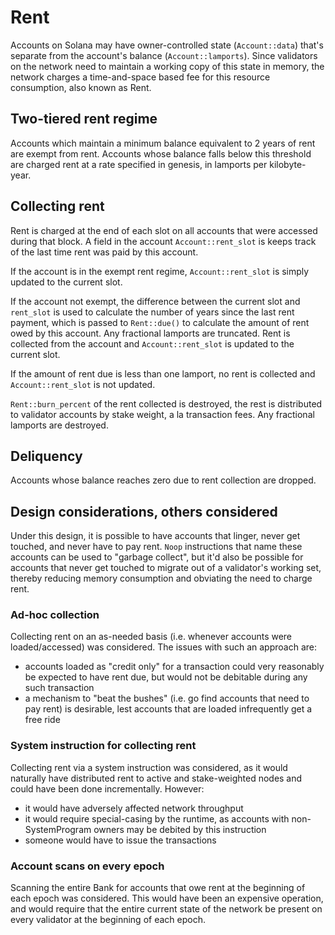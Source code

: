 # Rent

Accounts on Solana may have owner-controlled state (`Account::data`) that's separate 
from the account's balance (`Account::lamports`).  Since validators on the network need 
to maintain a working copy of this state in memory, the network charges a time-and-space 
based fee for this resource consumption, also known as Rent.

## Two-tiered rent regime

Accounts which maintain a minimum balance equivalent to 2 years of rent are exempt from
rent.  Accounts whose balance falls below this threshold are charged rent 
at a rate specified in genesis, in lamports per kilobyte-year.

## Collecting rent

Rent is charged at the end of each slot on all accounts that were accessed during that block.  A field in the account `Account::rent_slot` is keeps track of the last time rent was paid by this account.

If the account is in the exempt rent regime, `Account::rent_slot` is simply updated to the current slot.

If the account not exempt, the difference between the current slot and `rent_slot` is used to calculate the number of years since the last rent payment, which is passed to `Rent::due()` to calculate the amount of rent owed by this account.  Any fractional lamports are truncated.  Rent is collected from the account and `Account::rent_slot` is updated to the current slot.

If the amount of rent due is less than one lamport, no rent is collected and `Account::rent_slot` is not updated.

`Rent::burn_percent` of the rent collected is destroyed, the rest is distributed to validator accounts by stake weight, a la transaction fees.  Any fractional lamports are destroyed.

## Deliquency

Accounts whose balance reaches zero due to rent collection are dropped.

## Design considerations, others considered

Under this design, it is possible to have accounts that linger, never get touched, and never have to pay rent.  `Noop` instructions that name these accounts can be used to "garbage collect", but it'd also be possible for accounts that never get touched to migrate out of a validator's working set, thereby reducing memory consumption and obviating the need to charge rent.

### Ad-hoc collection

Collecting rent on an as-needed basis (i.e. whenever accounts were loaded/accessed) was considered. 
The issues with such an approach are:
* accounts loaded as "credit only" for a transaction could very reasonably be expected to have rent due, 
but would not be debitable during any such transaction
* a mechanism to "beat the bushes" (i.e. go find accounts that need to pay rent) is desirable, 
lest accounts that are loaded infrequently get a free ride

### System instruction for collecting rent

Collecting rent via a system instruction was considered, as it would naturally have distributed rent to active and stake-weighted nodes and could have been done incrementally. However:
* it would have adversely affected network throughput
* it would require special-casing by the runtime, as accounts with non-SystemProgram owners may be debited by this instruction
* someone would have to issue the transactions

### Account scans on every epoch

Scanning the entire Bank for accounts that owe rent at the beginning of each epoch was considered.  This would have been an expensive operation, and would require that the entire current state of the network be present on every validator at the beginning of each epoch.
